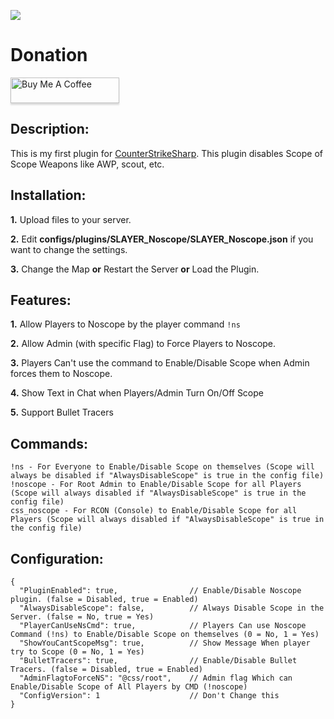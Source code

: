 ![](https://img.shields.io/github/downloads/zakriamansoor47/SLAYER_Noscope/total?style=for-the-badge)

# Donation
<a href="https://www.buymeacoffee.com/slayer47" target="_blank"><img src="https://www.buymeacoffee.com/assets/img/custom_images/orange_img.png" alt="Buy Me A Coffee" style="height: 41px !important;width: 174px !important;box-shadow: 0px 3px 2px 0px rgba(190, 190, 190, 0.5) !important;-webkit-box-shadow: 0px 3px 2px 0px rgba(190, 190, 190, 0.5) !important;" ></a>

## Description:
This is my first plugin for [CounterStrikeSharp](https://docs.cssharp.dev/). This plugin disables Scope of Scope Weapons like AWP, scout, etc.

## Installation:
**1.** Upload files to your server.

**2.** Edit **configs/plugins/SLAYER_Noscope/SLAYER_Noscope.json** if you want to change the settings.

**3.** Change the Map **or** Restart the Server **or** Load the Plugin.

## Features:
**1.** Allow Players to Noscope by the player command `!ns`

**2.** Allow Admin (with specific Flag) to Force Players to Noscope.

**3.** Players Can't use the command to Enable/Disable Scope when Admin forces them to Noscope.

**4.** Show Text in Chat when Players/Admin Turn On/Off Scope

**5.** Support Bullet Tracers

## Commands:
```
!ns - For Everyone to Enable/Disable Scope on themselves (Scope will always be disabled if "AlwaysDisableScope" is true in the config file)
!noscope - For Root Admin to Enable/Disable Scope for all Players (Scope will always disabled if "AlwaysDisableScope" is true in the config file)
css_noscope - For RCON (Console) to Enable/Disable Scope for all Players (Scope will always disabled if "AlwaysDisableScope" is true in the config file)
```

## Configuration:
```
{
  "PluginEnabled": true,                // Enable/Disable Noscope plugin. (false = Disabled, true = Enabled)
  "AlwaysDisableScope": false,          // Always Disable Scope in the Server. (false = No, true = Yes)
  "PlayerCanUseNsCmd": true,            // Players Can use Noscope Command (!ns) to Enable/Disable Scope on themselves (0 = No, 1 = Yes)
  "ShowYouCantScopeMsg": true,          // Show Message When player try to Scope (0 = No, 1 = Yes)
  "BulletTracers": true,                // Enable/Disable Bullet Tracers. (false = Disabled, true = Enabled)
  "AdminFlagtoForceNS": "@css/root",    // Admin flag Which can Enable/Disable Scope of All Players by CMD (!noscope)
  "ConfigVersion": 1                    // Don't Change this
}
```
